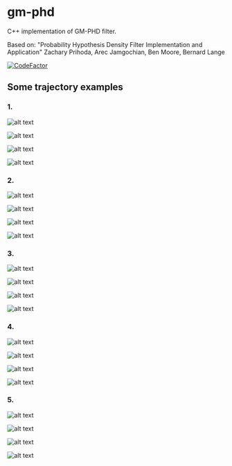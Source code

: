 # gm-phd
C++ implementation of GM-PHD filter.

Based on: "Probability Hypothesis Density Filter Implementation and Application"
Zachary Prihoda, Arec Jamgochian, Ben Moore, Bernard Lange

[![CodeFactor](https://www.codefactor.io/repository/github/borodziejciesla/gm-phd/badge)](https://www.codefactor.io/repository/github/borodziejciesla/gm-phd)


## Some trajectory examples

### 1.
![alt text](fig/fig3.png)

![alt text](fig/fig3_x.png)

![alt text](fig/fig3_y.png)

![alt text](fig/fig3_on.png)

### 2.
![alt text](fig/fig4.png)

![alt text](fig/fig4_x.png)

![alt text](fig/fig4_y.png)

![alt text](fig/fig4_on.png)

### 3.
![alt text](fig/fig5.png)

![alt text](fig/fig5_x.png)

![alt text](fig/fig5_y.png)

![alt text](fig/fig5_on.png)

### 4.
![alt text](fig/fig7.png)

![alt text](fig/fig7_x.png)

![alt text](fig/fig7_y.png)

![alt text](fig/fig7_on.png)

### 5.
![alt text](fig/fig8.png)

![alt text](fig/fig8_x.png)

![alt text](fig/fig8_y.png)

![alt text](fig/fig8_on.png)
